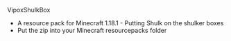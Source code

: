  VipoxShulkBox
 - A resource pack for Minecraft 1.18.1 - Putting Shulk on the shulker boxes 
 - Put the zip into your Minecraft resourcepacks folder 
